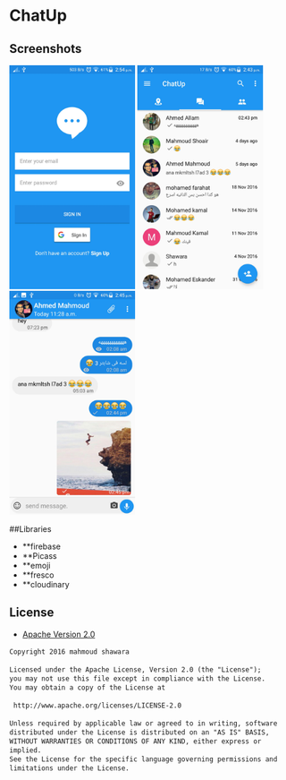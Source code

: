 # ChatUp

Screenshots
-------------

<img src="screenshots/login.jpeg" height="400" alt="Screenshot"/>  <img src="screenshots/lastmessages.jpeg" height="400" alt="Screenshot"/> <img src="screenshots/chat.jpeg" height="400" alt="Screenshot"/>

##Libraries
- **firebase
- **Picass 
- **emoji
- **fresco
- **cloudinary



## License

* [Apache Version 2.0](http://www.apache.org/licenses/LICENSE-2.0.html)

```
Copyright 2016 mahmoud shawara

Licensed under the Apache License, Version 2.0 (the "License");
you may not use this file except in compliance with the License.
You may obtain a copy of the License at

 http://www.apache.org/licenses/LICENSE-2.0

Unless required by applicable law or agreed to in writing, software
distributed under the License is distributed on an "AS IS" BASIS,
WITHOUT WARRANTIES OR CONDITIONS OF ANY KIND, either express or implied.
See the License for the specific language governing permissions and
limitations under the License.
```
